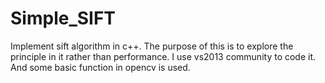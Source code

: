 # Simple_SIFT
Implement sift algorithm in c++. The purpose of this is to explore the principle in it rather than performance.
I use vs2013 community to code it. And some basic function in opencv is used.
